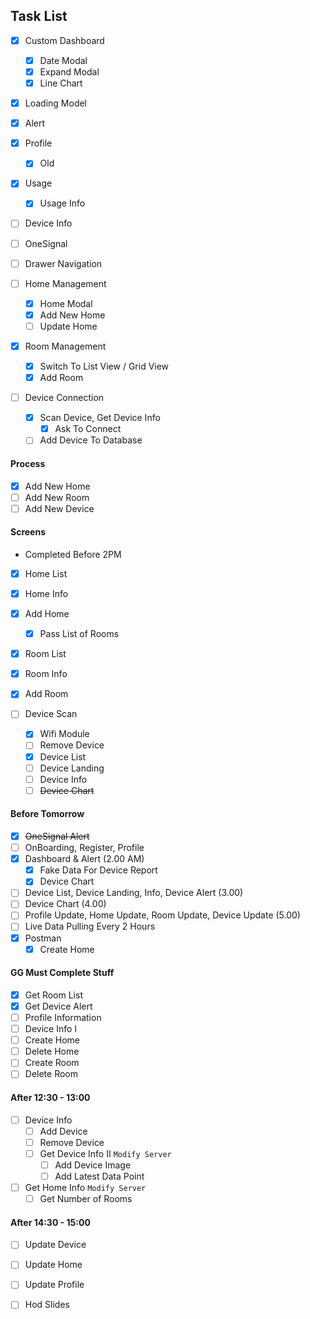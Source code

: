 ## Task List
- [x] Custom Dashboard
  - [x] Date Modal
  - [x] Expand Modal
  - [x] Line Chart
- [x] Loading Model

- [x] Alert
- [x] Profile
  - [x] Old
- [x] Usage
  - [x] Usage Info

- [ ] Device Info
- [ ] OneSignal
- [ ] Drawer Navigation

- [ ] Home Management
  - [x] Home Modal
  - [x] Add New Home
  - [ ] Update Home
- [x] Room Management
  - [x] Switch To List View / Grid View
  - [x] Add Room
- [ ] Device Connection
  - [x] Scan Device, Get Device Info
    - [x] Ask To Connect
  - [ ] Add Device To Database

#### Process
- [x] Add New Home
- [ ] Add New Room
- [ ] Add New Device

#### Screens

* Completed Before 2PM
- [x] Home List
- [x] Home Info
- [x] Add Home
  - [x] Pass List of Rooms

- [x] Room List
- [x] Room Info
- [x] Add Room

- [ ] Device Scan
  - [x] Wifi Module
  - [ ] Remove Device
  - [x] Device List
  - [ ] Device Landing
  - [ ] Device Info
  - [ ] ~~Device Chart~~

#### Before Tomorrow
- [x] ~~OneSignal Alert~~
- [ ] OnBoarding, Register, Profile
- [x] Dashboard & Alert (2.00 AM)
  - [x] Fake Data For Device Report
  - [x] Device Chart
- [ ] Device List, Device Landing, Info, Device Alert (3.00)
- [ ] Device Chart (4.00)
- [ ] Profile Update, Home Update, Room Update, Device Update (5.00)
- [ ] Live Data Pulling Every 2 Hours
- [x] Postman
  - [x] Create Home

#### GG Must Complete Stuff
- [x] Get Room List
- [x] Get Device Alert
- [ ] Profile Information
- [ ] Device Info I
- [ ] Create Home
- [ ] Delete Home
- [ ] Create Room
- [ ] Delete Room

#### After 12:30 - 13:00
- [ ] Device Info
  - [ ] Add Device
  - [ ] Remove Device
  - [ ] Get Device Info II
  `Modify Server`
    - [ ] Add Device Image
    - [ ] Add Latest Data Point
- [ ] Get Home Info
  `Modify Server`
  - [ ] Get Number of Rooms

#### After 14:30 - 15:00
- [ ] Update Device
- [ ] Update Home
- [ ] Update Profile

- [ ] Hod Slides